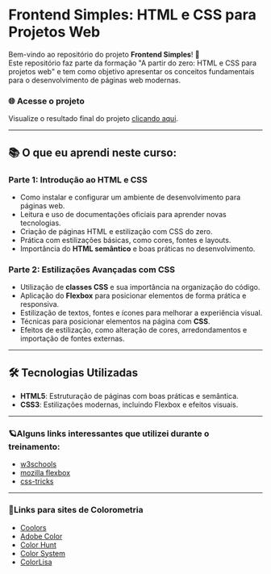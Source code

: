 # Frontend Simples: HTML e CSS para Projetos Web

Bem-vindo ao repositório do projeto **Frontend Simples**! 🎉  
Este repositório faz parte da formação "A partir do zero: HTML e CSS para projetos web" e tem como objetivo apresentar os conceitos fundamentais para o desenvolvimento de páginas web modernas.

### 🌐 Acesse o projeto
Visualize o resultado final do projeto [clicando aqui](https://fabiobatistapinheiro.github.io/frontend_simples/).

---

## 📚 O que eu aprendi neste curso:
### Parte 1: Introdução ao HTML e CSS
- Como instalar e configurar um ambiente de desenvolvimento para páginas web.
- Leitura e uso de documentações oficiais para aprender novas tecnologias.
- Criação de páginas HTML e estilização com CSS do zero.
- Prática com estilizações básicas, como cores, fontes e layouts.
- Importância do **HTML semântico** e boas práticas no desenvolvimento.

### Parte 2: Estilizações Avançadas com CSS
- Utilização de **classes CSS** e sua importância na organização do código.
- Aplicação do **Flexbox** para posicionar elementos de forma prática e responsiva.
- Estilização de textos, fontes e ícones para melhorar a experiência visual.
- Técnicas para posicionar elementos na página com **CSS**.
- Efeitos de estilização, como alteração de cores, arredondamentos e importação de fontes externas.

---

## 🛠️ Tecnologias Utilizadas
- **HTML5**: Estruturação de páginas com boas práticas e semântica.
- **CSS3**: Estilizações modernas, incluindo Flexbox e efeitos visuais.

---
### 🪐Alguns links interessantes que utilizei durante o treinamento:

- [w3schools](https://www.w3schools.com/html/default.asp)
- [mozilla flexbox](https://developer.mozilla.org/en-US/docs/Web/CSS/box-sizing)
- [css-tricks](https://css-tricks.com/snippets/css/a-guide-to-flexbox/)

---
### 🌈Links para sites de Colorometria
- [Coolors](https://coolors.co/)
- [Adobe Color](https://color.adobe.com/pt/create/color-wheel)
- [Color Hunt](https://colorhunt.co/)
- [Color System](https://m3.material.io/styles/color/system/overview)
- [ColorLisa](https://colorlisa.com/)




